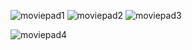 
![moviepad1](https://github.com/tatfil/ReactMovieProject/assets/66638120/75540171-04ec-4498-9af5-93ffbde40a45)
![moviepad2](https://github.com/tatfil/ReactMovieProject/assets/66638120/44008033-1538-440c-bf95-ff33a820519a)
![moviepad3](https://github.com/tatfil/ReactMovieProject/assets/66638120/0b1a76a6-fc6c-47db-9e40-46b46a65c656)

![moviepad4](https://github.com/tatfil/ReactMovieProject/assets/66638120/781ba3a6-d7f3-4ae4-aad2-743b81b0b6e5)





